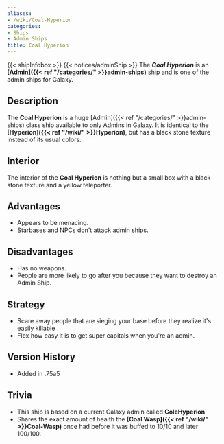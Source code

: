```yaml
---
aliases:
- /wiki/Coal-Hyperion
categories:
- Ships
- Admin Ships
title: Coal Hyperion
---
```


{{< shipInfobox >}} {{< notices/adminShip >}} The **_Coal Hyperion_** is an **[Admin]({{< ref "/categories/" >}}admin-ships)** ship and is one of the admin ships for Galaxy.

## Description

The **Coal Hyperion** is a huge [Admin]({{< ref "/categories/" >}}admin-ships) class ship available to only Admins in Galaxy. It is identical to the **[Hyperion]({{< ref "/wiki/" >}}Hyperion)**, but has a black stone texture instead of its usual colors.

## Interior

The interior of the **Coal Hyperion** is nothing but a small box with a black stone texture and a yellow teleporter.

## Advantages

- Appears to be menacing.
- Starbases and NPCs don't attack admin ships.

## Disadvantages 

- Has no weapons.
- People are more likely to go after you because they want to destroy an Admin Ship.

## Strategy

- Scare away people that are sieging your base before they realize it's easily killable
- Flex how easy it is to get super capitals when you're an admin.

## Version History 

- Added in .75a5

## Trivia

- This ship is based on a current Galaxy admin called **ColeHyperion**.
- Shares the exact amount of health the **[Coal Wasp]({{< ref "/wiki/" >}}Coal-Wasp)** once had before it was buffed to 10/10 and later 100/100.
